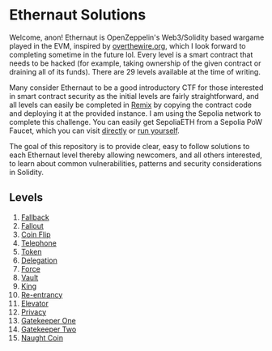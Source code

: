 # Ethernaut Solutions

Welcome, anon! Ethernaut is OpenZeppelin's Web3/Solidity based wargame played in the EVM, inspired by [overthewire.org](https://overthewire.org/wargames/), which I look forward to completing sometime in the future lol. Every level is a smart contract that needs to be hacked (for example, taking ownership of the given contract or draining all of its funds). There are 29 levels available at the time of writing.

Many consider Ethernaut to be a good introductory CTF for those interested in smart contract security as the initial levels are fairly straightforward, and all levels can easily be completed in [Remix](https://remix.ethereum.org) by copying the contract code and deploying it at the provided instance. I am using the Sepolia network to complete this challenge. You can easily get SepoliaETH from a Sepolia PoW Faucet, which you can visit [directly](https://sepolia-faucet.pk910.de/) or [run yourself](https://github.com/pk910/PoWFaucet).

The goal of this repository is to provide clear, easy to follow solutions to each Ethernaut level thereby allowing newcomers, and all others interested, to learn about common vulnerabilities, patterns and security considerations in Solidity.

## Levels
1. [Fallback](https://github.com/0xIchigo/ethernaut/blob/master/Fallback/Solution.md)
2. [Fallout](https://github.com/0xIchigo/ethernaut/blob/master/Fallout/Solution.md)
3. [Coin Flip](https://github.com/0xIchigo/ethernaut/blob/master/CoinFlip/Solution.md) 
4. [Telephone](https://github.com/0xIchigo/ethernaut/blob/master/Telephone/Solution.md)
5. [Token](https://github.com/0xIchigo/ethernaut/blob/master/Token/Solution.md)
6. [Delegation](https://github.com/0xIchigo/ethernaut/blob/master/Delegation/Solution.md)
7. [Force](https://github.com/0xIchigo/ethernaut/blob/master/Force/Solution.md)
8. [Vault](https://github.com/0xIchigo/ethernaut/blob/master/Vault/Solution.md)
9. [King](https://github.com/0xIchigo/Ethernaut/blob/master/King/Solution.md)
10. [Re-entrancy](https://github.com/0xIchigo/Ethernaut/blob/master/Re-entrancy/Solution.md)
11. [Elevator](https://github.com/0xIchigo/Ethernaut/blob/master/Elevator/Solution.md)
12. [Privacy](https://github.com/0xIchigo/Ethernaut/blob/master/Elevator/Solution.md)
13. [Gatekeeper One](https://github.com/0xIchigo/Ethernaut/blob/master/GatekeeperOne/Solution.md)
14. [Gatekeeper Two](https://github.com/0xIchigo/Ethernaut/blob/master/GatekeeperTwo/Solution.md)
15. [Naught Coin]((https://github.com/0xIchigo/Ethernaut/blob/master/NaughtCoin/Solution.md))